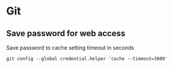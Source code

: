 # Git

## Save password for web access
Save password to cache setting timeout in seconds
```
git config --global credential.helper 'cache --timeout=3600'
```